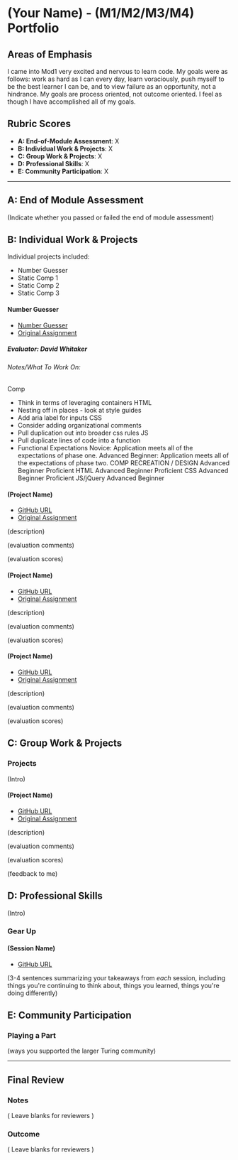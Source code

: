 # (Your Name) - (M1/M2/M3/M4) Portfolio

## Areas of Emphasis

I came into Mod1 very excited and nervous to learn code. My goals were as follows: work as hard as I can every day, learn voraciously, push myself to be the best learner I can be, and to view failure as an opportunity, not a hindrance.  My goals are process oriented, not outcome oriented.  I feel as though I have accomplished all of my goals. 

## Rubric Scores

* **A: End-of-Module Assessment**: X
* **B: Individual Work & Projects**: X
* **C: Group Work & Projects**: X
* **D: Professional Skills**: X
* **E: Community Participation**: X

-----------------------

## A: End of Module Assessment

(Indicate whether you passed or failed the end of module assessment)


## B: Individual Work & Projects

Individual projects included:

 * Number Guesser
 * Static Comp 1
 * Static Comp 2
 * Static Comp 3

#### Number Guesser

* [Number Guesser](https://github.com/seamus-quinn/number_guesser)
* [Original Assignment](http://frontend.turing.io/projects/number-guesser.html)

##### Evaluator: David Whitaker

###### Notes/What To Work On:
 Comp
  * Think in terms of leveraging containers
 HTML
  * Nesting off in places - look at style guides
  * Add aria label for inputs
 CSS
  * Consider adding organizational comments
  * Pull duplication out into broader css rules
 JS
  * Pull duplicate lines of code into a function
  * Functional Expectations
Novice: Application meets all of the expectations of phase one.
Advanced Beginner: Application meets all of the expectations of phase two.
COMP RECREATION / DESIGN
Advanced Beginner
Proficient
HTML
Advanced Beginner
Proficient
CSS
Advanced Beginner
Proficient
JS/jQuery
Advanced Beginner

#### (Project Name)

* [GitHub URL]()
* [Original Assignment]()

(description)

(evaluation comments)

(evaluation scores)

#### (Project Name)

* [GitHub URL]()
* [Original Assignment]()

(description)

(evaluation comments)

(evaluation scores)

#### (Project Name)

* [GitHub URL]()
* [Original Assignment]()

(description)

(evaluation comments)

(evaluation scores)

## C: Group Work & Projects

### Projects

(Intro)

#### (Project Name)

* [GitHub URL]()
* [Original Assignment]()

(description)

(evaluation comments)

(evaluation scores)

(feedback to me)

## D: Professional Skills
(Intro)

### Gear Up
#### (Session Name)

* [GitHub URL]()

(3-4 sentences summarizing your takeaways from _each_ session, including things you're continuing to think about, things you learned, things you're doing differently)

## E: Community Participation

### Playing a Part

(ways you supported the larger Turing community)

------------------

## Final Review

### Notes

( Leave blanks for reviewers )

### Outcome

( Leave blanks for reviewers )
